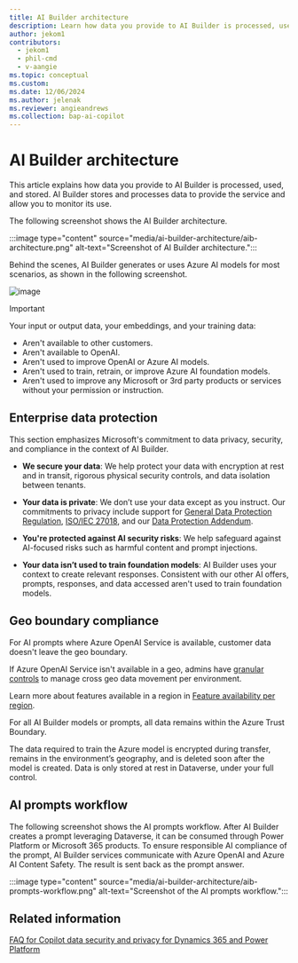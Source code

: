 ```yaml
---
title: AI Builder architecture
description: Learn how data you provide to AI Builder is processed, used, and stored.
author: jekom1
contributors: 
  - jekom1
  - phil-cmd
  - v-aangie
ms.topic: conceptual
ms.custom: 
ms.date: 12/06/2024
ms.author: jelenak
ms.reviewer: angieandrews
ms.collection: bap-ai-copilot
---
```


# AI Builder architecture

This article explains how data you provide to AI Builder is processed, used, and stored. AI Builder stores and processes data to provide the service and allow you to monitor its use.

The following screenshot shows the AI Builder architecture.

:::image type="content" source="media/ai-builder-architecture/aib-architecture.png" alt-text="Screenshot of AI Builder architecture.":::

Behind the scenes, AI Builder generates or uses Azure AI models for most scenarios, as shown in the following screenshot.

![image](https://github.com/user-attachments/assets/80de3b81-2007-4d5c-8a36-90d828a9c23a)


> [!IMPORTANT]
> Your input or output data, your embeddings, and your training data:
>
> - Aren't available to other customers.
> - Aren't available to OpenAI.
> - Aren't used to improve OpenAI or Azure AI models.
> - Aren't used to train, retrain, or improve Azure AI foundation models.
> - Aren't used to improve any Microsoft or 3rd party products or services without your permission or instruction.

## Enterprise data protection

This section emphasizes Microsoft's commitment to data privacy, security, and compliance in the context of AI Builder.

- **We secure your data**: We help protect your data with encryption at rest and in transit, rigorous physical security controls, and data isolation between tenants.​

- **Your data is private**: We don’t use your data except as you instruct. Our commitments to privacy include support for [General Data Protection Regulation](/compliance/regulatory/gdpr), [ISO/IEC 27018](/compliance/regulatory/offering-ISO-27018), and our [Data Protection Addendum](https://www.microsoft.com/licensing/docs/view/Microsoft-Products-and-Services-Data-Protection-Addendum-DPA).​

- **You're protected against AI security risks**: We help safeguard against AI-focused risks such as harmful content and prompt injections.​

- **Your data isn’t used to train foundation models**: AI Builder uses your context to create relevant responses. Consistent with our other AI offers, prompts, responses, and data accessed aren't used to train foundation models.​

## Geo boundary compliance

For AI prompts where Azure OpenAI Service is available, customer data doesn't leave the geo boundary.​

If Azure OpenAI Service isn't available in a geo, admins have [granular controls](/power-platform/admin/geographical-availability-copilot#enable-data-movement-across-regions) to manage cross geo data movement per environment.​

Learn more about features available in a region in [Feature availability per region](availability-region.md).

For all AI Builder models or prompts, all data remains within the Azure Trust Boundary.

The data required to train the Azure model is encrypted during transfer, remains in the environment’s geography, and is deleted soon after the model is created. Data is only stored at rest in Dataverse, under your full control.

## AI prompts workflow

The following screenshot shows the AI prompts workflow. After AI Builder creates a prompt leveraging Dataverse, it can be consumed through Power Platform or Microsoft 365 products. To ensure responsible AI compliance of the prompt, AI Builder services communicate with Azure OpenAI and Azure AI Content Safety. The result is sent back as the prompt answer.

:::image type="content" source="media/ai-builder-architecture/aib-prompts-workflow.png" alt-text="Screenshot of the AI prompts workflow.":::

## Related information

[FAQ for Copilot data security and privacy for Dynamics 365 and Power Platform](/power-platform/faqs-copilot-data-security-privacy)
